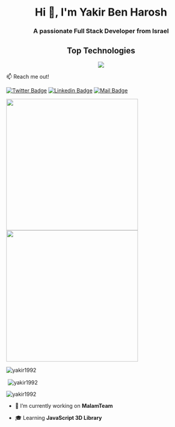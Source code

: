 <h1 align="center">Hi 👋, I'm Yakir Ben Harosh</h1>
<h3 align="center">A passionate Full Stack Developer from Israel</h3>
<h2 align="center"> Top Technologies </h2>
<p align="center" dir="auto">
  <a href="https://skillicons.dev" rel="nofollow">
<img src="https://camo.githubusercontent.com/39f8cdac5f73e564af4a29263fa5f02a07c40cb5feecbd8f1effdd0eba8136e0/68747470733a2f2f736b696c6c69636f6e732e6465762f69636f6e733f693d6a732c74732c68746d6c2c6373732c6e6f64656a732c72656163742c6769742c7673636f6465267065726c696e653d34" data-canonical-src="https://skillicons.dev/icons?i=js,ts,html,css,nodejs,react,git,vscode&amp;perline=4"">
  </a>
    </p>
 
:mailbox: Reach me out!

[![Twitter Badge](https://img.shields.io/badge/-@yakir1992-1ca0f1?style=flat&labelColor=1ca0f1&logo=twitter&logoColor=white&link=https://twitter.com/yakir1992)](https://twitter.com/yakir1992)  [![Linkedin Badge](https://img.shields.io/badge/-yakir1992-0e76a8?style=flat&labelColor=0e76a8&logo=linkedin&logoColor=white)](https://www.linkedin.com/in/yakir1992/)  [![Mail Badge](https://img.shields.io/badge/-yakir1992-c0392b?style=flat&labelColor=c0392b&logo=gmail&logoColor=white)](mailto:yakir1992@gmail.com)

<div dir="auto">
  <a target="_blank" rel="noopener noreferrer" href="https://camo.githubusercontent.com/257458d59b5539d2b44375a032974913371af56bced44f9e6187bbbc4d685287/68747470733a2f2f6769746875622d726561646d652d73746174732e76657263656c2e6170702f6170692f746f702d6c616e67732f3f757365726e616d653d6f722d79616d26686964653d632532422532422c63253233267468656d653d636f62616c74266c616e67735f636f756e743d35266c61796f75743d636f6d70616374"><img width="350" align="center" src="https://camo.githubusercontent.com/257458d59b5539d2b44375a032974913371af56bced44f9e6187bbbc4d685287/68747470733a2f2f6769746875622d726561646d652d73746174732e76657263656c2e6170702f6170692f746f702d6c616e67732f3f757365726e616d653d6f722d79616d26686964653d632532422532422c63253233267468656d653d636f62616c74266c616e67735f636f756e743d35266c61796f75743d636f6d70616374" data-canonical-src="https://github-readme-stats.vercel.app/api/top-langs/?username=or-yam&amp;hide=c%2B%2B,c%23&amp;theme=cobalt&amp;langs_count=5&amp;layout=compact" style="max-width: 100%;"></a>
</div>

<img width="350" align="center" src="[https://camo.githubusercontent.com/257458d59b5539d2b44375a032974913371af56bced44f9e6187bbbc4d685287/68747470733a2f2f6769746875622d726561646d652d73746174732e76657263656c2e6170702f6170692f746f702d6c616e67732f3f757365726e616d653d6f722d79616d26686964653d632532422532422c63253233267468656d653d636f62616c74266c616e67735f636f756e743d35266c61796f75743d636f6d70616374" data-canonical-src="https://github-readme-stats.vercel.app/api/top-langs/?username=or-yam&amp;hide=c%2B%2B,c%23&amp;theme=cobalt&amp;langs_count=5&amp;layout=compact](https://github-readme-stats.vercel.app/api/top-langs?username=yakir1992&show_icons=true&locale=en&layout=compact)" style="max-width: 100%;">

<!--      -->
 <p><img align="center" src="https://github-readme-stats.vercel.app/api/top-langs?username=yakir1992&show_icons=true&locale=en&layout=compact" alt="yakir1992" /></p>
    
<p>&nbsp;<img align="center" src="https://github-readme-stats.vercel.app/api?username=yakir1992&show_icons=true&locale=en" alt="yakir1992" /></p>

<p align="left"> <img src="https://komarev.com/ghpvc/?username=yakir1992&label=Profile%20views&color=0e75b6&style=flat" alt="yakir1992" /> </p>

- 🔭 I’m currently working on **MalamTeam**

- :mortar_board: Learning **JavaScript 3D Library**










